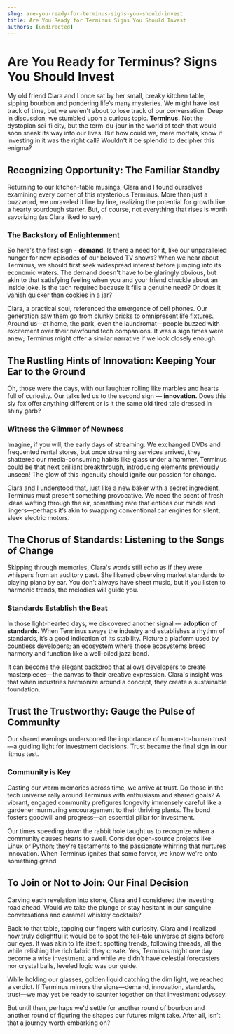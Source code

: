 ```yaml
---
slug: are-you-ready-for-terminus-signs-you-should-invest
title: Are You Ready for Terminus Signs You Should Invest
authors: [undirected]
---
```



# Are You Ready for Terminus? Signs You Should Invest

My old friend Clara and I once sat by her small, creaky kitchen table, sipping bourbon and pondering life’s many mysteries. We might have lost track of time, but we weren't about to lose track of our conversation. Deep in discussion, we stumbled upon a curious topic. **Terminus.** Not the dystopian sci-fi city, but the term-du-jour in the world of tech that would soon sneak its way into our lives. But how could we, mere mortals, know if investing in it was the right call? Wouldn't it be splendid to decipher this enigma?

## Recognizing Opportunity: The Familiar Standby

Returning to our kitchen-table musings, Clara and I found ourselves examining every corner of this mysterious Terminus. More than just a buzzword, we unraveled it line by line, realizing the potential for growth like a hearty sourdough starter. But, of course, not everything that rises is worth savorizing (as Clara liked to say). 

### The Backstory of Enlightenment

So here's the first sign - **demand.** Is there a need for it, like our unparalleled hunger for new episodes of our beloved TV shows? When we hear about Terminus, we should first seek widespread interest before jumping into its economic waters. The demand doesn't have to be glaringly obvious, but akin to that satisfying feeling when you and your friend chuckle about an inside joke. Is the tech required because it fills a genuine need? Or does it vanish quicker than cookies in a jar?

Clara, a practical soul, referenced the emergence of cell phones. Our generation saw them go from clunky bricks to omnipresent life fixtures. Around us—at home, the park, even the laundromat—people buzzed with excitement over their newfound tech companions. It was a sign times were anew; Terminus might offer a similar narrative if we look closely enough.

## The Rustling Hints of Innovation: Keeping Your Ear to the Ground

Oh, those were the days, with our laughter rolling like marbles and hearts full of curiosity. Our talks led us to the second sign — **innovation.** Does this sly fox offer anything different or is it the same old tired tale dressed in shiny garb? 

### Witness the Glimmer of Newness

Imagine, if you will, the early days of streaming. We exchanged DVDs and frequented rental stores, but once streaming services arrived, they shattered our media-consuming habits like glass under a hammer. Terminus could be that next brilliant breakthrough, introducing elements previously unseen! The glow of this ingenuity should ignite our passion for change.

Clara and I understood that, just like a new baker with a secret ingredient, Terminus must present something provocative. We need the scent of fresh ideas wafting through the air, something rare that entices our minds and lingers—perhaps it’s akin to swapping conventional car engines for silent, sleek electric motors.

## The Chorus of Standards: Listening to the Songs of Change

Skipping through memories, Clara's words still echo as if they were whispers from an auditory past. She likened observing market standards to playing piano by ear. You don’t always have sheet music, but if you listen to harmonic trends, the melodies will guide you. 

### Standards Establish the Beat

In those light-hearted days, we discovered another signal — **adoption of standards.** When Terminus sways the industry and establishes a rhythm of standards, it’s a good indication of its stability. Picture a platform used by countless developers; an ecosystem where those ecosystems breed harmony and function like a well-oiled jazz band.

It can become the elegant backdrop that allows developers to create masterpieces—the canvas to their creative expression. Clara's insight was that when industries harmonize around a concept, they create a sustainable foundation.

## Trust the Trustworthy: Gauge the Pulse of Community

Our shared evenings underscored the importance of human-to-human trust—a guiding light for investment decisions. Trust became the final sign in our litmus test.

### Community is Key

Casting our warm memories across time, we arrive at trust. Do those in the tech universe rally around Terminus with enthusiasm and shared goals? A vibrant, engaged community prefigures longevity immensely careful like a gardener murmuring encouragement to their thriving plants. The bond fosters goodwill and progress—an essential pillar for investment.

Our times speeding down the rabbit hole taught us to recognize when a community causes hearts to swell. Consider open-source projects like Linux or Python; they're testaments to the passionate whirring that nurtures innovation. When Terminus ignites that same fervor, we know we're onto something grand.

## To Join or Not to Join: Our Final Decision

Carving each revelation into stone, Clara and I considered the investing road ahead. Would we take the plunge or stay hesitant in our sanguine conversations and caramel whiskey cocktails?

Back to that table, tapping our fingers with curiosity. Clara and I realized how truly delightful it would be to spot the tell-tale universe of signs before our eyes. It was akin to life itself: spotting trends, following threads, all the while relishing the rich fabric they create. Yes, Terminus might one day become a wise investment, and while we didn't have celestial forecasters nor crystal balls, leveled logic was our guide. 

While holding our glasses, golden liquid catching the dim light, we reached a verdict. If Terminus mirrors the signs—demand, innovation, standards, trust—we may yet be ready to saunter together on that investment odyssey.

But until then, perhaps we'd settle for another round of bourbon and another round of figuring the shapes our futures might take. After all, isn’t that a journey worth embarking on?